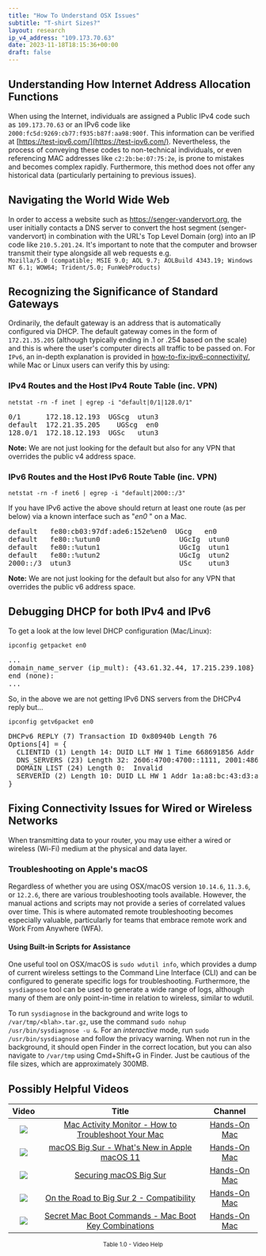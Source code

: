 ```yaml
---
title: "How To Understand OSX Issues"
subtitle: "T-shirt Sizes?"
layout: research
ip_v4_address: "109.173.70.63"
date: 2023-11-18T18:15:36+00:00
draft: false
---
```


## Understanding How Internet Address Allocation Functions

When using the Internet, individuals are assigned a Public IPv4 code such as ```109.173.70.63``` or an IPv6 code like ```2000:fc5d:9269:cb77:f935:b87f:aa98:900f```. This information can be verified at [https://test-ipv6.com/](https://test-ipv6.com/). Nevertheless, the process of conveying these codes to non-technical individuals, or even referencing MAC addresses like ```c2:2b:be:07:75:2e```, is prone to mistakes and becomes complex rapidly. Furthermore, this method does not offer any historical data (particularly pertaining to previous issues).
## Navigating the World Wide Web
In order to access a website such as https://senger-vandervort.org, the user initially contacts a DNS server to convert the host segment (senger-vandervort) in combination with the URL's Top Level Domain (org) into an IP code like ```210.5.201.24```. It's important to note that the computer and browser transmit their type alongside all web requests e.g. <br>```Mozilla/5.0 (compatible; MSIE 9.0; AOL 9.7; AOLBuild 4343.19; Windows NT 6.1; WOW64; Trident/5.0; FunWebProducts)```
## Recognizing the Significance of Standard Gateways
Ordinarily, the default gateway is an address that is automatically configured via DHCP. The default gateway comes in the form of ```172.21.35.205``` (although typically ending in .1 or .254 based on the scale) and this is where the user's computer directs all traffic to be passed on. For ```IPv6```, an in-depth explanation is provided in [how-to-fix-ipv6-connectivity/](/blog/how-to-fix-ipv6-connectivity/), while Mac or Linux users can verify this by using: <br>
### IPv4 Routes and the Host IPv4 Route Table (inc. VPN)
```netstat -rn -f inet | egrep -i "default|0/1|128.0/1"```

<pre>
0/1      172.18.12.193  UGScg  utun3
default  172.21.35.205    UGScg  en0
128.0/1  172.18.12.193  UGSc   utun3</pre>

**Note:** We are not just looking for the default but also for any VPN that overrides the public v4 address space.

### IPv6 Routes and the Host IPv6 Route Table (inc. VPN)
```netstat -rn -f inet6 | egrep -i "default|2000::/3"```

If you have IPv6 active the above should return at least one route (as per below) via a known interface such as "_en0_ " on a Mac. 

<pre>
default   fe80:cb03:97df:ade6:152e%en0  UGcg   en0
default   fe80::%utun0                   UGcIg  utun0
default   fe80::%utun1                   UGcIg  utun1
default   fe80::%utun2                   UGcIg  utun2
2000::/3  utun3                          USc    utun3</pre>

**Note:** We are not just looking for the default but also for any VPN that overrides the public v6 address space.
<br>

## Debugging DHCP for both IPv4 and IPv6

To get a look at the low level DHCP configuration (Mac/Linux): 

```ipconfig getpacket en0```

<pre>
...
domain_name_server (ip_mult): {43.61.32.44, 17.215.239.108}
end (none):
...</pre>

So, in the above we are not getting IPv6 DNS servers from the DHCPv4 reply but...

```ipconfig getv6packet en0```

<pre>
DHCPv6 REPLY (7) Transaction ID 0x80940b Length 76
Options[4] = {
  CLIENTID (1) Length 14: DUID LLT HW 1 Time 668691856 Addr c2:2b:be:07:75:2e
  DNS_SERVERS (23) Length 32: 2606:4700:4700::1111, 2001:4860:4860::8844
  DOMAIN_LIST (24) Length 0:  Invalid
  SERVERID (2) Length 10: DUID LL HW 1 Addr 1a:a8:bc:43:d3:ac
}</pre>




## Fixing Connectivity Issues for Wired or Wireless Networks

When transmitting data to your router, you may use either a wired or wireless (Wi-Fi) medium at the physical and data layer.
### Troubleshooting on Apple's macOS

Regardless of whether you are using OSX/macOS version ```10.14.6```, ```11.3.6```, or ```12.2.6```, there are various troubleshooting tools available. However, the manual actions and scripts may not provide a series of correlated values over time. This is where automated remote troubleshooting becomes especially valuable, particularly for teams that embrace remote work and Work From Anywhere (WFA).
#### Using Built-in Scripts for Assistance

One useful tool on OSX/macOS is ```sudo wdutil info```, which provides a dump of current wireless settings to the Command Line Interface (CLI) and can be configured to generate specific logs for troubleshooting. Furthermore, the ```sysdiagnose``` tool can be used to generate a wide range of logs, although many of them are only point-in-time in relation to wireless, similar to wdutil.

To run ```sysdiagnose``` in the background and write logs to ```/var/tmp/<blah>.tar.gz```, use the command ```sudo nohup /usr/bin/sysdiagnose -u &```. For an *interactive* mode, run ```sudo /usr/bin/sysdiagnose``` and follow the privacy warning. When not run in the background, it should open Finder in the correct location, but you can also navigate to ```/var/tmp``` using Cmd+Shift+G in Finder. Just be cautious of the file sizes, which are approximately 300MB.
## Possibly Helpful Videos

<link href="/plugins/lity/css/lity.min.css" rel="stylesheet">
<script src="/plugins/lity/js/lity.min.js"></script>
<div class="table1-start"></div>

|Video | Title | Channel |
| :---: | :---: | :---: |
|<a href="https://www.youtube.com/watch?v=TWzWd_DiaJ0" data-lity><img src="https://i.ytimg.com/vi/TWzWd_DiaJ0/default.jpg" class="img-fluid"></a>|<a href="https://www.youtube.com/watch?v=TWzWd_DiaJ0" data-lity>Mac Activity Monitor - How to Troubleshoot Your Mac</a>|<a target="_blank" href="https://www.youtube.com/channel/UCg43DP8MdHVcl4rFK_delBg" >Hands-On Mac</a>|
|<a href="https://www.youtube.com/watch?v=JMKi6o9kaZI" data-lity><img src="https://i.ytimg.com/vi/JMKi6o9kaZI/default.jpg" class="img-fluid"></a>|<a href="https://www.youtube.com/watch?v=JMKi6o9kaZI" data-lity>macOS Big Sur - What&#39;s New in Apple macOS 11</a>|<a target="_blank" href="https://www.youtube.com/channel/UCg43DP8MdHVcl4rFK_delBg" >Hands-On Mac</a>|
|<a href="https://www.youtube.com/watch?v=7KdhJimuhNw" data-lity><img src="https://i.ytimg.com/vi/7KdhJimuhNw/default.jpg" class="img-fluid"></a>|<a href="https://www.youtube.com/watch?v=7KdhJimuhNw" data-lity>Securing macOS Big Sur</a>|<a target="_blank" href="https://www.youtube.com/channel/UCg43DP8MdHVcl4rFK_delBg" >Hands-On Mac</a>|
|<a href="https://www.youtube.com/watch?v=HEbK-Tignuc" data-lity><img src="https://i.ytimg.com/vi/HEbK-Tignuc/default.jpg" class="img-fluid"></a>|<a href="https://www.youtube.com/watch?v=HEbK-Tignuc" data-lity>On the Road to Big Sur 2 - Compatibility</a>|<a target="_blank" href="https://www.youtube.com/channel/UCg43DP8MdHVcl4rFK_delBg" >Hands-On Mac</a>|
|<a href="https://www.youtube.com/watch?v=VwNYWAxHCgM" data-lity><img src="https://i.ytimg.com/vi/VwNYWAxHCgM/default.jpg" class="img-fluid"></a>|<a href="https://www.youtube.com/watch?v=VwNYWAxHCgM" data-lity>Secret Mac Boot Commands - Mac Boot Key Combinations</a>|<a target="_blank" href="https://www.youtube.com/channel/UCg43DP8MdHVcl4rFK_delBg" >Hands-On Mac</a>|

<center><small>Table 1.0 - Video Help</small></center>
 <br>
<div class="table1-end"></div>
<script type="text/javascript">
(function() {
    $('div.table1-start').nextUntil('div.table1-end', 'table').addClass('table thead-dark table-striped table-responsive rounded').attr('id', 't1');
    $('#t1').find('thead').addClass('thead-dark');
})();
</script>
